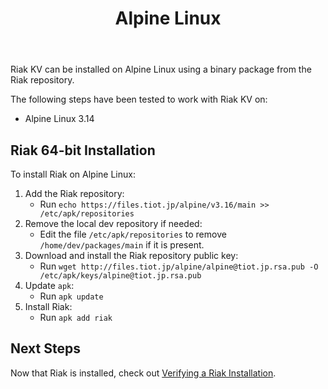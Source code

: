 ﻿---
title_supertext: "Installing on"
title: "Alpine Linux"
description: "installing Riak on Alpine Linux"
project: "riak_kv"
project_version: 3.0.11
menu:
  riak_kv-3.0.11:
    name: "Alpine Linux"
    identifier: "installing_alpine_linux"
    weight: 301
    parent: "installing"
toc: true
aliases:
  - /riak/3.0.10/ops/building/installing/installing-on-alpine-linux
  - /riak/kv/3.0.10/ops/building/installing/installing-on-alpine-linux
  - /riak/3.0.10/installing/alpine-linux/
  - /riak/kv/3.0.10/installing/alpine-linux/
---

[security index]: {{<baseurl>}}riak/kv/3.0.10/using/security/
[install source erlang]: {{<baseurl>}}riak/kv/3.0.10/setup/installing/source/erlang
[install verify]: {{<baseurl>}}riak/kv/3.0.10/setup/installing/verify

Riak KV can be installed on Alpine Linux using a binary
package from the Riak repository.

The following steps have been tested to work with Riak KV on:

* Alpine Linux 3.14

## Riak 64-bit Installation

To install Riak on Alpine Linux:

1. Add the Riak repository:
   * Run `echo https://files.tiot.jp/alpine/v3.16/main >> /etc/apk/repositories`
2. Remove the local dev repository if needed:
   * Edit the file `/etc/apk/repositories` to remove `/home/dev/packages/main` if it is present.
3. Download and install the Riak repository public key:
   * Run `wget http://files.tiot.jp/alpine/alpine@tiot.jp.rsa.pub -O /etc/apk/keys/alpine@tiot.jp.rsa.pub`
4. Update `apk`:
   * Run `apk update`
5. Install Riak:
   * Run `apk add riak`

## Next Steps

Now that Riak is installed, check out [Verifying a Riak Installation][install verify].
